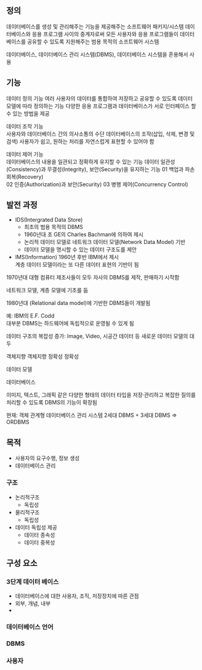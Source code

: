 ## 정의
데이터베이스를 생성 및 관리해주는 기능을 제공해주는 소프트웨어 패키지/시스템
데이터베이스와 응용 프로그램 사이의 중계자로써 모든 사용자와 응용 프로그램들이 데이터베이스를 공유할 수 있도록 지원해주는 범용 목적의 소프트웨어 시스템

데이터베이스, 데이터베이스 관리 시스템(DBMS), 데이터베이스 시스템을 혼용해서 사용

## 기능
데이터 정의 기능
여러 사용자의 데이터를 통합하여 저장하고 공유할 수 있도록 데이터 모델에 따라 정의하는 기능
다양한 응용 프로그램과 데이터베이스가 서로 인터페이스 할 수 있는 방법을 제공

데이터 조작 기능  
사용자와 데이터베이스 간의 의사소통의 수단
데이터베이스의 조작(삽입, 삭제, 변경 및 검색)
사용자가 쉽고, 원하는 처리를 자연스럽게 표현할 수 있어야 함

데이터 제어 기능  
데이터베이스의 내용을 일관되고 정확하게 유지할 수 있는 기능
데이터 일관성(Consistency)과 무결성(Integrity), 보안(Security)을 유지하는 기능
01 백업과 파손 회복(Recovery)  
02 인증(Authorization)과 보안(Security)
03 병행 제어(Concurrency Control)

## 발전 과정

- IDS(Intergrated Data Store)
	- 최초의 범용 목적의 DBMS  
	- 1960년대 초 GE의 Charles Bachman에 의하여 제시
	- 논리적 데이터 모델로 네트워크 데이터 모델(Network Data Model) 기반
	- 데이터 모델을 명시할 수 있는 데이터 구조도를 제안
- IMS(Information)
1960년 후반 IBM에서 제시  
계층 데이터 모델이라는 또 다른 데이터 표현의 기반이 됨

1970년대 대형 컴퓨터 제조사들이 모두 자사의 DBMS를 제작, 판매하기 시작함

네트워크 모델, 계층 모델에 기초를 둠


1980년대 (Relational data model)에 기반한 DBMS들이 개발됨

예: IBM의 E.F. Codd  
대부분 DBMS는 하드웨어에 독립적으로 운영될 수 있게 됨



데이터 구조의 복잡성 증가: Image, Video, 시공간 데이터 등 새로운 데이터 모델의 대두

객체지향 객체지향 정확성 정확성

데이터 모델

데이터베이스

이미지, 텍스트, 그래픽 같은 다양한 형태의 데이터 타입을 저장·관리하고 복잡한 질의를 처리할 수 있도록 DBMS의 기능이 확장됨


현재: 객체 관계형 데이터베이스 관리 시스템
2세대 DBMS + 3세대 DBMS => ORDBMS


## 목적
* 사용자의 요구수행, 정보 생성
* 데이터베이스 관리


### 구조
- 논리적구조
	- 독립성
- 물리적구조
	- 독립성
- 데이터 독립성 제공
	- 데이터 종속성
	- 데이터 중복성


## 구성 요소

### 3단계 데이터 베이스
- 데이터베이스에 대한 사용자, 조직, 저장장치에 따른 관점
- 외부, 개념, 내부
- 


### 데이터베이스 언어

### DBMS

### 사용자
